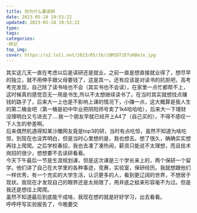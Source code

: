 ```yaml
---
title: 你为什么要读研
date: 2023-05-18 19:53:22
updated: 2023-05-18 19:53:22
type:
tags:
categories:
-碎记
top_img: 
cover: https://s2.loli.net/2023/05/16/iQM1D72EfuKBeJx.jpg
---
```

其实这几天一直在考虑以后是读研还是就业，之前一直是想直接就业得了，想尽早的独立，就不用伸手跟父母要钱了，这是其一。还有应该是对读书的抗拒吧，高考考完发现，自己除了读书啥也不会（其实书也不会读），在家里一点忙都帮不上，这时候真的感觉百无一用是书生,所以不太想继续读书了。在当时其实就想找点赚钱的路子了，后来大一上也是不影响上课的情况下，小赚一点，这大概算是我人生的第二桶金吧（第一桶是初中毕业把阴阳师号卖了1k4哈哈哈），后来大一下理财没理明白又亏进去了....我一个朋友早就已经开上A4了（自己买的），不得不感叹一下人生的参差啊。<br/>
后来偶然机遇得知某沙雕网友竟是top3的研，当时有点吃惊，虽然不知道为啥吃惊，到现在也没弄明白，但是当时心里想的是，我也想去。想了很久，确确实实想再往上爬爬。之后学校春招，我也去凑了凑热闹，薪资只能说不太理想，而且技术岗招的很少，想想要不去读研看看。<br/>
今天下午最后一节是生涯规划课，但是这次课是三个学长来上的，两个保研一个留学。他们讲了自己在大学里的各种事迹，竞赛，实验室，保研经历。我就想跟他们一样优秀，有一个充实的大学生活，认识更多的人，看到更辽阔的世界，不想居于现状。我现在才发现自己的眼界还是太局限了，用井底之蛙来形容毫不为过。但是我还是想往上爬爬。<br/>
虽然不知道最后到底能干成啥，我现在想的就是好好学习，出去看看。<br/>
呼呼呼写实验报告了，今晚要交<br/>